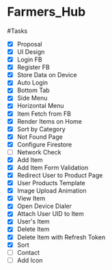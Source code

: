 # Farmers_Hub

#Tasks
- [x] Proposal
- [x] UI Design
- [x] Login FB
- [x] Register FB
- [x] Store Data on Device
- [x] Auto Login
- [x] Bottom Tab
- [x] Side Menu
- [x] Horizontal Menu
- [x] Item Fetch from FB
- [x] Render Items on Home
- [x] Sort by Category
- [x] Not Found Page
- [x] Configure Firestore
- [ ] Network Check
- [x] Add Item
- [x] Add Item Form Validation
- [x] Redirect User to Product Page
- [x] User Products Template
- [x] Image Upload Animation
- [x] View Item
- [x] Open Device Dialer
- [x] Attach User UID to Item
- [x] User's Item
- [x] Delete Item
- [x] Delete Item with Refresh Token
- [x] Sort
- [ ] Contact
- [ ] Add Icon
